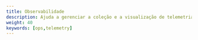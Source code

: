 ```yaml
---
title: Observabilidade
description: Ajuda a gerenciar a coleção e a visualização de telemetria no mesh em execução
weight: 40
keywords: [ops,telemetry]
---
```

